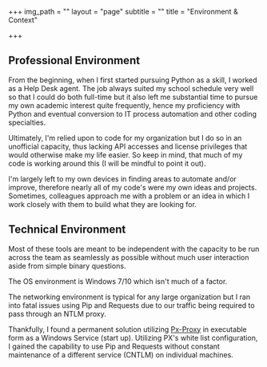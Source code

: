 +++
img_path = ""
layout = "page"
subtitle = ""
title = "Environment & Context"

+++
## Professional Environment

From the beginning, when I first started pursuing Python as a skill, I worked as a Help Desk agent. The job always suited my school schedule very well so that I could do both full-time but it also left me substantial time to pursue my own academic interest quite frequently, hence my proficiency with Python and eventual conversion to IT process automation and other coding specialties.

Ultimately, I'm relied upon to code for my organization but I do so in an unofficial capacity, thus lacking API accesses and license privileges that would otherwise make my life easier. So keep in mind, that much of my code is working around this (I will be mindful to point it out). 

I'm largely left to my own devices in finding areas to automate and/or improve, therefore nearly all of my code's were my own ideas and projects. Sometimes, colleagues approach me with a problem or an idea in which I work closely with them to build what they are looking for.

 

## Technical Environment

Most of these tools are meant to be independent with the capacity to be run across the team as seamlessly as possible without much user interaction aside from simple binary questions. 

The OS environment is Windows 7/10 which isn't much of a factor.

The networking environment is typical for any large organization but I ran into fatal issues using Pip and Requests due to our traffic being required to pass through an NTLM proxy. 

Thankfully, I found a permanent solution utilizing [Px-Proxy](https://github.com/genotrance/px "Px-Proxy") in executable form as a Windows Service (start up). Utilizing PX's white list configuration, I gained the capability to use Pip and Requests without constant maintenance of a different service (CNTLM) on individual machines.